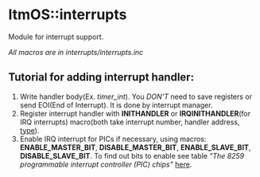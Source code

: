 ItmOS::interrupts
===========

Module for interrupt support.

<i>All macros are in interrupts/interrupts.inc</i>

Tutorial for adding interrupt handler:
--------
1. Write handler body(Ex. <i>timer_int</i>).
  You _DON'T_ need to save registers or send EOI(End of Interrupt). It is done by interrupt manager.
2. Register interrupt handler with <b>INITHANDLER</b> or <b>IRQINITHANDLER</b>(for IRQ interrupts) macro(both take interrupt number, handler address, [type](http://wiki.osdev.org/Interrupt_Descriptor_Table#Structure)).
3. Enable IRQ interrupt for PICs if necessary, using macros: <b>ENABLE_MASTER_BIT</b>, <b>DISABLE_MASTER_BIT</b>, <b>ENABLE_SLAVE_BIT</b>, <b>DISABLE_SLAVE_BIT</b>.
  To find out bits to enable see table <i>"The 8259 programmable interrupt controller (PIC) chips"</i> [here](http://www.xbdev.net/asm/protected_mode/tut_025/).
